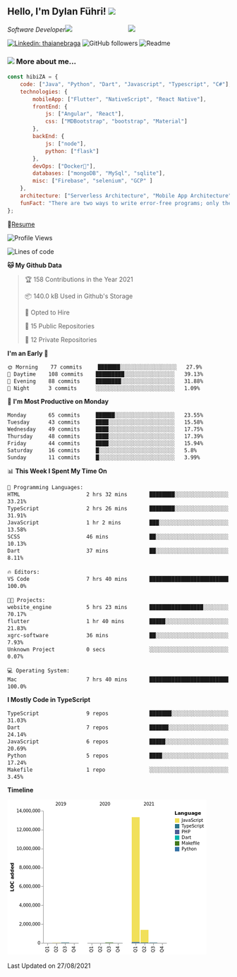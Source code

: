 <h2>Hello, I'm Dylan Führi! <img src="https://media.giphy.com/media/12oufCB0MyZ1Go/giphy.gif" width="50"></h2>
<img align='right' src="https://media.giphy.com/media/836HiJc7pgzy8iNXCn/giphy.gif" width="230">
<p><em>Software Developer</a><img src="https://media.giphy.com/media/WUlplcMpOCEmTGBtBW/giphy.gif" width="30"> 
</em></p>

[![Linkedin: thaianebraga](https://img.shields.io/badge/-Dylan-blue?style=flat-square&logo=Linkedin&logoColor=white&link=https://www.linkedin.com/in/dylan-fuhri/)](https://www.linkedin.com/in/dylan-fuhri/)
![GitHub followers](https://img.shields.io/github/followers/HibiZA?style=social)
![Readme](https://github.com/HibiZA/HibiZA/workflows/Readme/badge.svg)

### <img src="https://media.giphy.com/media/VgCDAzcKvsR6OM0uWg/giphy.gif" width="50"> More about me...  

```javascript
const hibiZA = {
    code: ["Java", "Python", "Dart", "Javascript", "Typescript", "C#"],
    technologies: {
        mobileApp: ["Flutter", "NativeScript", "React Native"],
        frontEnd: {
            js: ["Angular", "React"],
            css: ["MDBootstrap", "bootstrap", "Material"]
        },
        backEnd: {
            js: ["node"],
            python: ["flask"]
        },
        devOps: ["Docker🐳"],
        databases: ["mongoDB", "MySql", "sqlite"],
        misc: ["Firebase", "selenium", "GCP" ]
    },
    architecture: ["Serverless Architecture", "Mobile App Architecture"],
    funFact: "There are two ways to write error-free programs; only the third one works"
};
```
📝[Resume](https://drive.google.com/file/d/1RjxKCcvUeoyYgnL_eCwQ9zay77Ayr0Xu/view?usp=sharing)
<!--START_SECTION:waka-->
![Profile Views](http://img.shields.io/badge/Profile%20Views-0-blue)

![Lines of code](https://img.shields.io/badge/From%20Hello%20World%20I%27ve%20Written-14.9%20million%20lines%20of%20code-blue)

**🐱 My Github Data** 

> 🏆 158 Contributions in the Year 2021
 > 
> 📦 140.0 kB Used in Github's Storage 
 > 
> 💼 Opted to Hire
 > 
> 📜 15 Public Repositories 
 > 
> 🔑 12 Private Repositories  
 > 
**I'm an Early 🐤** 

```text
🌞 Morning    77 commits     ███████░░░░░░░░░░░░░░░░░░   27.9% 
🌆 Daytime    108 commits    █████████░░░░░░░░░░░░░░░░   39.13% 
🌃 Evening    88 commits     ████████░░░░░░░░░░░░░░░░░   31.88% 
🌙 Night      3 commits      ░░░░░░░░░░░░░░░░░░░░░░░░░   1.09%

```
📅 **I'm Most Productive on Monday** 

```text
Monday       65 commits     ██████░░░░░░░░░░░░░░░░░░░   23.55% 
Tuesday      43 commits     ████░░░░░░░░░░░░░░░░░░░░░   15.58% 
Wednesday    49 commits     ████░░░░░░░░░░░░░░░░░░░░░   17.75% 
Thursday     48 commits     ████░░░░░░░░░░░░░░░░░░░░░   17.39% 
Friday       44 commits     ████░░░░░░░░░░░░░░░░░░░░░   15.94% 
Saturday     16 commits     █░░░░░░░░░░░░░░░░░░░░░░░░   5.8% 
Sunday       11 commits     █░░░░░░░░░░░░░░░░░░░░░░░░   3.99%

```


📊 **This Week I Spent My Time On** 

```text
💬 Programming Languages: 
HTML                     2 hrs 32 mins       ████████░░░░░░░░░░░░░░░░░   33.21% 
TypeScript               2 hrs 26 mins       ████████░░░░░░░░░░░░░░░░░   31.91% 
JavaScript               1 hr 2 mins         ███░░░░░░░░░░░░░░░░░░░░░░   13.58% 
SCSS                     46 mins             ██░░░░░░░░░░░░░░░░░░░░░░░   10.13% 
Dart                     37 mins             ██░░░░░░░░░░░░░░░░░░░░░░░   8.11%

🔥 Editors: 
VS Code                  7 hrs 40 mins       █████████████████████████   100.0%

🐱‍💻 Projects: 
website_engine           5 hrs 23 mins       █████████████████░░░░░░░░   70.17% 
flutter                  1 hr 40 mins        █████░░░░░░░░░░░░░░░░░░░░   21.83% 
xgrc-software            36 mins             ██░░░░░░░░░░░░░░░░░░░░░░░   7.93% 
Unknown Project          0 secs              ░░░░░░░░░░░░░░░░░░░░░░░░░   0.07%

💻 Operating System: 
Mac                      7 hrs 40 mins       █████████████████████████   100.0%

```

**I Mostly Code in TypeScript** 

```text
TypeScript               9 repos             ███████░░░░░░░░░░░░░░░░░░   31.03% 
Dart                     7 repos             ██████░░░░░░░░░░░░░░░░░░░   24.14% 
JavaScript               6 repos             █████░░░░░░░░░░░░░░░░░░░░   20.69% 
Python                   5 repos             ████░░░░░░░░░░░░░░░░░░░░░   17.24% 
Makefile                 1 repo              ░░░░░░░░░░░░░░░░░░░░░░░░░   3.45%

```


**Timeline**

![Chart not found](https://raw.githubusercontent.com/HibiZA/HibiZA/master/charts/bar_graph.png) 


 Last Updated on 27/08/2021
<!--END_SECTION:waka-->
